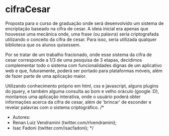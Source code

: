 # cifraCesar
Proposta para o curso de graduação onde será desenvolvido um sistema de encriptação baseado na cifra de cesar.
A ideia inicial era apenas que houvesse uma mecânica onde, uma frase (ou palavra) seria criptografada utilizando o conceito da cifra de cesar. Para isso, seria utilizada qualquer biblioteca que os alunos quisessem.

Por se tratar de um trabalho fracionado, onde esse sistema da cifra de cesar corresponde a 1/3 de uma pesquisa de 3 etapas, decidimos complementar todo o sistema com funcionalidades dignas de um aplicativo web e que, futuramente, poderá ser portado para plataformas móveis, além de fazer parte de uma aplicação maior.

Utilizando conhecimento próprio em html, css e javascript, alguns plugins do jquery, e também alguma consulta ao bom e velho oráculo (google :D), montamos uma aplicação interativa, onde o usuário poderá obter informações acerca da cifra de cesar, além de 'brincar' de esconder e revelar palavras com o sistema criptográfico.
/*
* Autores: 
*   Renan Luiz Vendramini (twitter.com/rlvendramini);
*   Isac Fadoni (twitter.com/isacfadoni);
*/

